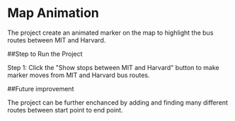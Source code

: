 # Map Animation

The project create an animated marker on the map to highlight the bus routes between MIT and Harvard.

##Step to Run the Project

Step 1: Click the "Show stops between MIT and Harvard" button to make marker moves from 
MIT and Harvard bus routes.
         
##Future improvement

The project can be further enchanced by adding and finding many different routes between start point 
to end point.
